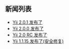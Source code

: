新闻列表
------------

* [Yii 2.0.1 发布了](yii-2-0-1-is-released.md)
* [Yii 2.0.0 发布了](yii-2-0-0-is-released.md)
* [Yii 2.0 RC 发布了](yii-2-0-rc-is-released.md)
* [Yii 1.1.15 发布了(安全修复)](yii-1-1-15-is-released-security-fix.md)
